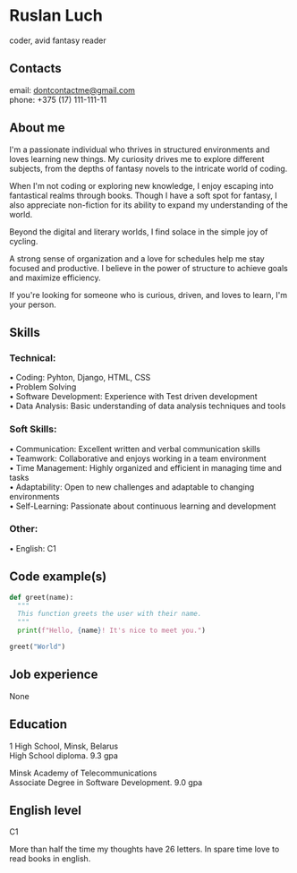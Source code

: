 # Ruslan Luch
coder, avid fantasy reader

## Contacts
email: dontcontactme@gmail.com  
phone: +375 (17) 111-111-11  

## About me
I'm a passionate individual who thrives in structured environments and loves learning new things. My curiosity drives me to explore different subjects, from the depths of fantasy novels to the intricate world of coding.

When I'm not coding or exploring new knowledge, I enjoy escaping into fantastical realms through books. Though I have a soft spot for fantasy, I also appreciate non-fiction for its ability to expand my understanding of the world. 

Beyond the digital and literary worlds, I find solace in the simple joy of cycling.

A strong sense of organization and a love for schedules help me stay focused and productive. I believe in the power of structure to achieve goals and maximize efficiency. 

If you're looking for someone who is curious, driven, and loves to learn, I'm your person.
## Skills
### Technical:
• Coding: Pyhton, Django, HTML, CSS  
• Problem Solving  
• Software Development: Experience with Test driven development  
• Data Analysis: Basic understanding of data analysis techniques and tools  

### Soft Skills:
• Communication: Excellent written and verbal communication skills  
• Teamwork: Collaborative and enjoys working in a team environment  
• Time Management: Highly organized and efficient in managing time and tasks  
• Adaptability: Open to new challenges and adaptable to changing environments  
• Self-Learning: Passionate about continuous learning and development  

### Other:
• English: C1

## Code example(s)
```python
def greet(name):
  """
  This function greets the user with their name.
  """
  print(f"Hello, {name}! It's nice to meet you.")

greet("World")
```
## Job experience
None

## Education
1 High School, Minsk, Belarus  
High School diploma. 9.3 gpa

Minsk Academy of Telecommunications  
Associate Degree in Software Development. 9.0 gpa

## English level
С1 

More than half the time my thoughts have 26 letters. In spare time love to read books in english.
